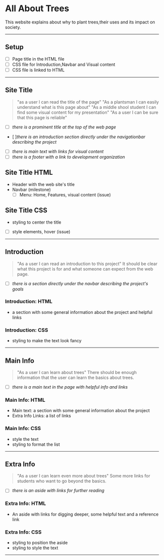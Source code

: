# All About Trees

<!---only `must have` user stories need to be in the development strategy --->

This website explains about why to plant trees,their uses and its impact on
society.

---

## Setup

- [ ] Page title in the HTML file
- [ ] CSS file for Introduction,Navbar and Visual content
- [ ] CSS file is linked to HTML

---

<!--
  all issues for this user story have a `for: site title` label

  this section can be copy-pasted into an issue on the project board

  you can add more labels to these issues (`html`, `css`, `documentation`, ...)
-->

<!-- issue title -->

## Site Title

<!-- user story -->

> "as a user I can read the title of the page"
> "As a plantsman I can easily understand what is this page about"
>"As a middle shool student I can find some visual content for my presentation"
>"As a user I can be sure that this page is reliable"

<!-- detailed description -->

<!--The site needs a clear title that's easy to read at the top of the page.-->

<!-- acceptance criteria -->

- [ ] _there is a prominent title at the top of the web page_
- [ ]_there is an introduction section directly under the navigationbar
  describing the project_
- [ ] _there is main text with links for visual content_
- [ ] _there is a footer with a link to development organization_
<!-- code you think you will need -->

## Site Title HTML

- Header with the web site's title
- Navbar (milestone)
  - [ ] Menu: Home, Features, visual content (issue)

## Site Title CSS

- styling to center the title
- [ ] style elements, hover (issue)

---

## Introduction

> "As a user I can read an introduction to this project"
It should be clear what this project is for and what someone can expect from the
web page.

- [ ] _there is a section directly under the navbar describing the project's
      goals_

### Introduction: HTML

- a section with some general information about the project and helpful links

### Introduction: CSS

- styling to make the text look fancy

---

## Main Info

> "As a user I can learn about trees"
There should be enough information that the user can learn the basics about
trees.

- [ ] _there is a main text in the page with helpful info and links_

### Main Info: HTML

- Main text: a section with some general information about the project
- Extra Info Links: a list of links

### Main Info: CSS

- style the text
- styling to format the list

---

## Extra Info

> "As a user I can learn even more about trees"
Some more links for students who want to go beyond the basics.

- [ ] _there is an aside with links for further reading_

### Extra Info: HTML

- An aside with links for digging deeper, some helpful text and a reference link

### Extra Info: CSS

- styling to position the aside
- styling to style the text

---
